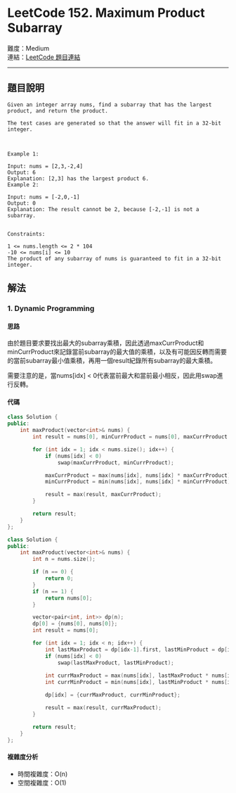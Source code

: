 # LeetCode 152. Maximum Product Subarray

難度：Medium  
連結：[LeetCode 題目連結](https://leetcode.com/problems/maximum-product-subarray/description/)

---

## 題目說明
    
    Given an integer array nums, find a subarray that has the largest product, and return the product.

    The test cases are generated so that the answer will fit in a 32-bit integer.

    

    Example 1:

    Input: nums = [2,3,-2,4]
    Output: 6
    Explanation: [2,3] has the largest product 6.
    Example 2:

    Input: nums = [-2,0,-1]
    Output: 0
    Explanation: The result cannot be 2, because [-2,-1] is not a subarray.
    

    Constraints:

    1 <= nums.length <= 2 * 104
    -10 <= nums[i] <= 10
    The product of any subarray of nums is guaranteed to fit in a 32-bit integer.
    

## 解法
### 1. Dynamic Programming
#### 思路

由於題目要求要找出最大的subarray乘積，因此透過maxCurrProduct和minCurrProduct來記錄當前subarray的最大值的乘積，以及有可能因反轉而需要的當前subarray最小值乘積，再用一個result紀錄所有subarray的最大乘積。

需要注意的是，當nums[idx] < 0代表當前最大和當前最小相反，因此用swap進行反轉。
    
#### 代碼

```c++
class Solution {
public:
    int maxProduct(vector<int>& nums) {
        int result = nums[0], minCurrProduct = nums[0], maxCurrProduct = nums[0];

        for (int idx = 1; idx < nums.size(); idx++) {
            if (nums[idx] < 0)
                swap(maxCurrProduct, minCurrProduct);

            maxCurrProduct = max(nums[idx], nums[idx] * maxCurrProduct);
            minCurrProduct = min(nums[idx], nums[idx] * minCurrProduct);

            result = max(result, maxCurrProduct);
        }

        return result;
    }
};
```
```c++
class Solution {
public:
    int maxProduct(vector<int>& nums) {
        int n = nums.size();

        if (n == 0) {
            return 0;
        }
        if (n == 1) {
            return nums[0];
        }

        vector<pair<int, int>> dp(n);
        dp[0] = {nums[0], nums[0]};
        int result = nums[0];

        for (int idx = 1; idx < n; idx++) {
            int lastMaxProduct = dp[idx-1].first, lastMinProduct = dp[idx-1].second;
            if (nums[idx] < 0)
                swap(lastMaxProduct, lastMinProduct);
            
            int currMaxProduct = max(nums[idx], lastMaxProduct * nums[idx]);
            int currMinProduct = min(nums[idx], lastMinProduct * nums[idx]);

            dp[idx] = {currMaxProduct, currMinProduct};

            result = max(result, currMaxProduct);
        }

        return result;
    }
};
```


#### 複雜度分析

- 時間複雜度：O(n)
- 空間複雜度：O(1)
